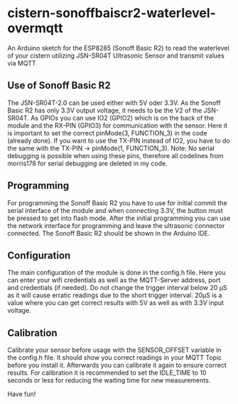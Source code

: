 # cistern-sonoffbaiscr2-waterlevel-overmqtt
An Arduino sketch for the ESP8285 (Sonoff Basic R2) to read the waterlevel of your cistern utilizing JSN-SR04T Ultrasonic Sensor and transmit values via MQTT

## Use of Sonoff Basic R2
The JSN-SR04T-2.0 can be used either with 5V oder 3.3V. As the Sonoff Basic R2 has only 3.3V output voltage, it needs to be the V2 of the JSN-SR04T. As GPIOs you can use IO2 (GPIO2) which is on the back of the module and the RX-PIN (GPIO3) for communication with the sensor. Here it is important to set the correct pinMode(3, FUNCTION_3) in the code (already done). If you want to use the TX-PIN instead of IO2, you have to do the same with the TX-PIN -> pinMode(1, FUNCTION_3). Note: No serial debugging is possible when using these pins, therefore all codelines from morris178 for serial debugging are deleted in my code.

## Programming
For programming the Sonoff Basic R2 you have to use for initial commit the serial interface of the module and when connecting 3.3V, the button must be pressed to get into flash mode. After the initial programming you can use the network interface for programming and leave the ultrasonic connector connected. The Sonoff Basic R2 should be shown in the Arduino IDE.

## Configuration
The main configuration of the module is done in the config.h file. Here you can enter your wifi credentials as well as the MQTT-Server address, port and credentials (if needed). Do not change the trigger interval below 20 µS as it will cause erratic readings due to the short trigger interval. 20µS is a value where you can get correct results with 5V as well as with 3.3V input voltage.

## Calibration
Calibrate your sensor before usage with the SENSOR_OFFSET variable in the config.h file. It should show you correct readings in your MQTT Topic before you install it. Afterwards you can calibrate it again to ensure correct results. For calibration it is recommended to set the IDLE_TIME to 10 seconds or less for reducing the waiting time for new measurements.

Have fun!
